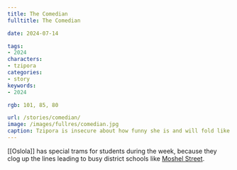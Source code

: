 ```yaml
---
title: The Comedian
fulltitle: The Comedian

date: 2024-07-14

tags:
- 2024
characters:
- tzipora
categories:
- story
keywords:
- 2024

rgb: 101, 85, 80

url: /stories/comedian/
image: /images/fullres/comedian.jpg
caption: Tzipora is insecure about how funny she is and will fold like a wet napkin if you don't react.
---
```

[[Oslola]] has special trams for students during the week, because they clog up the lines leading to busy district schools like [Moshel Street](/moshel/).